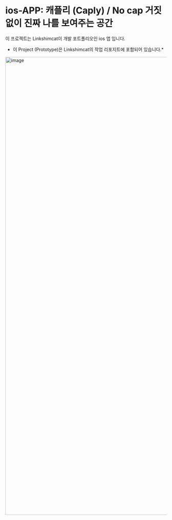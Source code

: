 # ios-APP: 캐플리 (Caply) / No cap 거짓 없이 진짜 나를 보여주는 공간
이 프로젝트는 Linkshimcat이 개발 포트폴리오인 ios 앱 입니다.


- 이 Project (Prototype)은 Linkshimcat의 작업 리포지트에 포함되어 있습니다.*

<img width="2550" height="1429" alt="image" src="https://github.com/user-attachments/assets/8d9e4b8d-69f1-4925-b08e-e21a9ace6025" />
